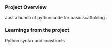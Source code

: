 ### Project Overview

 Just a bunch of python code for basic scaffolding .


### Learnings from the project

 Python syntax and constructs


